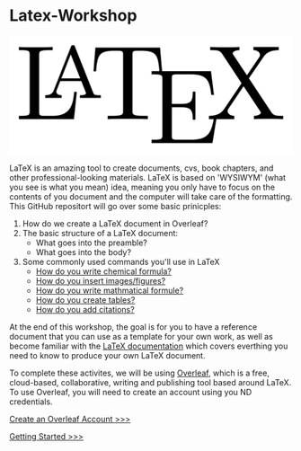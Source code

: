 # Latex-Workshop

![LatexImage](/images/Latex.png)

LaTeX is an amazing tool to create documents, cvs, book chapters, and other professional-looking materials. LaTeX is based on 'WYSIWYM' (what you see is what you mean) idea, meaning you only have to focus on the contents of you document and the computer will take care of the formatting. This GitHub repositort will go over some basic prinicples:

1. How do we create a LaTeX document in Overleaf?
2. The basic structure of a LaTeX document:
	* What goes into the preamble?
	* What goes into the body?
3. Some commonly used commands you'll use in LaTeX
	* [How do you write chemical formula?](sections/chem-form.md)
	* [How do you insert images/figures?](sections/figures.md)
	* [How do you write mathmatical formule?](sections/math.md)
	* [How do you create tables?](sections/tables.md)
	* [How do you add citations?](sections/citations.md)

At the end of this workshop, the goal is for you to have a reference document that you can use as a template for your own work, as well as become familiar with the [LaTeX documentation](https://www.overleaf.com/learn/latex/Creating_a_document_in_LaTeX) which covers everthing you need to know to produce your own LaTeX document.	

To complete these activites, we will be using [Overleaf](https://www.overleaf.com/for/authors), which is a free, cloud-based, collaborative, writing and publishing tool based around LaTeX. To use Overleaf, you will need to create an account using you ND credentials. 

[Create an Overleaf Account >>>](sections/account.md)

[Getting Started >>>](sections/start.md) 
